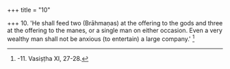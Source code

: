 +++
title = "10"

+++
10. 'He shall feed two (Brāhmaṇas) at the offering to the gods and three at the offering to the manes, or a single man on either occasion. Even a very wealthy man shall not be anxious (to entertain) a large company.' [^7] 


[^7]:  -11. Vasiṣṭha XI, 27-28.
